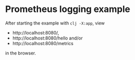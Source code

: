 # Prometheus logging example

After starting the example with `clj -X:app`, view 

- http://localhost:8080/,
- http://localhost:8080/hello and/or 
- http://localhost:8080/metrics 

in the browser.


